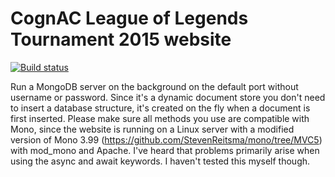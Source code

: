 # CognAC League of Legends Tournament 2015 website

[![Build status](https://ci.appveyor.com/api/projects/status/wm953ob1fprdfc9c?svg=true)](https://ci.appveyor.com/project/StevenReitsma/lolcognac-website)

Run a MongoDB server on the background on the default port without username or password. Since it's a dynamic document store you don't need to insert a database structure, it's created on the fly when a document is first inserted.
Please make sure all methods you use are compatible with Mono, since the website is running on a Linux server with a modified version of Mono 3.99 (https://github.com/StevenReitsma/mono/tree/MVC5) with mod_mono and Apache. I've heard that problems primarily arise when using the async and await keywords. I haven't tested this myself though.
